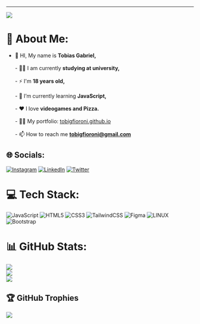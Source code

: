 ---
[![](https://visitcount.itsvg.in/api?id=tobigfioroni&icon=9&color=7)](https://visitcount.itsvg.in)


# 💫 About Me:
- 👋 HI, My name is **Tobias Gabriel,**<br><br>- 👨‍🎓 I am currently **studying at university,**<br><br>- ⚡ I'm **18 years old,**<br><br>- 🌱 I’m currently learning **JavaScript,**<br><br>- ❤️ I love **videogames and Pizza.**<br><br>- 👨‍💻 My portfolio: [tobigfioroni.github.io](https://tobigfioroni.github.io)<br><br>- 📫 How to reach me **tobigfioroni@gmail.com**


## 🌐 Socials:
[![Instagram](https://img.shields.io/badge/Instagram-%23E4405F.svg?logo=Instagram&logoColor=white)](https://instagram.com/tobigfioroni) [![LinkedIn](https://img.shields.io/badge/LinkedIn-%230077B5.svg?logo=linkedin&logoColor=white)](https://linkedin.com/in/www.linkedin.com/in/tobigfioroni) [![Twitter](https://img.shields.io/badge/Twitter-%231DA1F2.svg?logo=Twitter&logoColor=white)](https://twitter.com/tobigfioroni) 

# 💻 Tech Stack:
![JavaScript](https://img.shields.io/badge/javascript-%23323330.svg?style=flat-square&logo=javascript&logoColor=%23F7DF1E) ![HTML5](https://img.shields.io/badge/html5-%23E34F26.svg?style=flat-square&logo=html5&logoColor=white) ![CSS3](https://img.shields.io/badge/css3-%231572B6.svg?style=flat-square&logo=css3&logoColor=white) ![TailwindCSS](https://img.shields.io/badge/tailwindcss-%2338B2AC.svg?style=flat-square&logo=tailwind-css&logoColor=white) 	![Figma](https://img.shields.io/badge/figma-%23F24E1E.svg?style=flat-square&logo=figma&logoColor=white) ![LINUX](https://img.shields.io/badge/Linux-FCC624?style=flat-square&logo=linux&logoColor=black) ![Bootstrap](https://img.shields.io/badge/bootstrap-%23563D7C.svg?style=flat-square&logo=bootstrap&logoColor=white)
# 📊 GitHub Stats:
![](https://github-readme-stats.vercel.app/api?username=tobigfioroni&theme=dracula&hide_border=false&include_all_commits=false&count_private=false)<br/>
![](https://github-readme-streak-stats.herokuapp.com/?user=tobigfioroni&theme=dracula&hide_border=false)<br/>
![](https://github-readme-stats.vercel.app/api/top-langs/?username=tobigfioroni&theme=dracula&hide_border=false&include_all_commits=false&count_private=false&layout=compact)

## 🏆 GitHub Trophies
![](https://github-profile-trophy.vercel.app/?username=tobigfioroni&theme=dracula&no-frame=false&no-bg=true&margin-w=4)

<!-- Proudly created with GPRM ( https://gprm.itsvg.in ) -->
